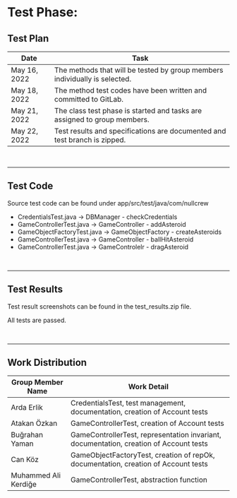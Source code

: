 # Test Phase:

## Test Plan

Date | Task
--- | ---
May 16, 2022 | The methods that will be tested by group members individually is selected.
May 18, 2022 | The method test codes have been written and committed to GitLab.
May 21, 2022 | The class test phase is started and tasks are assigned to group members.
May 22, 2022 | Test results and specifications are documented and test branch is zipped.

</br>

---

## Test Code
Source test code can be found under app/src/test/java/com/nullcrew
- CredentialsTest.java -> DBManager - checkCredentials
- GameControllerTest.java -> GameController - addAsteroid
- GameObjectFactoryTest.java -> GameObjectFactory - createAsteroids
- GameControllerTest.java -> GameController - ballHitAsteroid
- GameControllerTest.java -> GameControlelr - dragAsteroid

</br>

---

## Test Results
Test result screenshots can be found in the test_results.zip file.

All tests are passed.

</br>

---

## Work Distribution

Group Member Name | Work Detail
--- | ---
Arda Erlik | CredentialsTest, test management, documentation, creation of Account tests
Atakan Özkan | GameControllerTest, creation of Account tests
Buğrahan Yaman | GameControllerTest, representation invariant, documentation, creation of Account tests
Can Köz | GameObjectFactoryTest, creation of repOk, documentation, creation of Account tests
Muhammed Ali Kerdiğe | GameControllerTest, abstraction function
